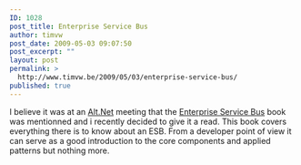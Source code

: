 ```yaml
---
ID: 1028
post_title: Enterprise Service Bus
author: timvw
post_date: 2009-05-03 09:07:50
post_excerpt: ""
layout: post
permalink: >
  http://www.timvw.be/2009/05/03/enterprise-service-bus/
published: true
---
```

<p>I believe it was at an <a href="http://www.altdotnet.be">Alt.Net</a> meeting that the <a href="http://www.amazon.com/Enterprise-Service-Bus-David-Chappell/dp/0596006756">Enterprise Service Bus</a> book was mentionned and i recently decided to give it a read. This book covers everything there is to know about an ESB. From a developer point of view it can serve as a good introduction to the core components and applied patterns but nothing more.</p>